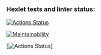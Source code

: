 ### Hexlet tests and linter status:
[![Actions Status](https://github.com/AnnaPalna/frontend-project-lvl1/workflows/hexlet-check/badge.svg)](https://github.com/AnnaPalna/frontend-project-lvl1/actions)

[![Maintainability](https://api.codeclimate.com/v1/badges/a99a88d28ad37a79dbf6/maintainability)](https://codeclimate.com/github/codeclimate/codeclimate/maintainability)

[![Actions Status](https://github.com/AnnaPalna/frontend-project-lvl1/workflows/github_actions/badge.svg)]
